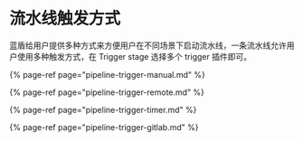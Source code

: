# 流水线触发方式
蓝盾给用户提供多种方式来方便用户在不同场景下启动流水线，一条流水线允许用户使用多种触发方式，在 Trigger stage 选择多个 trigger 插件即可。

{% page-ref page="pipeline-trigger-manual.md" %}

{% page-ref page="pipeline-trigger-remote.md" %}

{% page-ref page="pipeline-trigger-timer.md" %}

{% page-ref page="pipeline-trigger-gitlab.md" %}